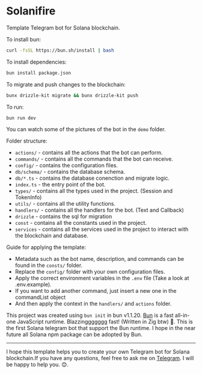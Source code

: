 # Solanifire
Template Telegram bot for Solana blockchain.

To install bun:
```bash
curl -fsSL https://bun.sh/install | bash
```


To install dependencies:

```bash
bun install package.json
```
To migrate and push changes to the blockchain:

```bash
bunx drizzle-kit migrate && bunx drizzle-kit push
```
To run:

```bash
bun run dev
```
You can watch some of the pictures of the bot in the `demo` folder.

Folder structure:
- `actions/` - contains all the actions that the bot can perform.
- `commands/` - contains all the commands that the bot can receive.
- `config/` - contains the configuration files.
- `db/schema/` - contains the database schema.
- `db/*.ts` - contains the database conenction and migrate logic.
- `index.ts` - the entry point of the bot.
- `types/` - contains all the types used in the project. (Session and TokenInfo)
- `utils/` - contains all the utility functions.
- `handlers/` - contains all the handlers for the bot. (Text and Callback)
- `drizzle` - contains the sql for migration 
- `const` - contains all the constants used in the project.
- `services` - contains all the services used in the project to interact with the blockchain and database.


Guide for applying the template:
- Metadata such as the bot name, description, and commands can be found in the `consts/` folder.
- Replace the `config/` folder with your own configuration files.
- Apply the correct environment variables in the `.env` file (Take a look at .env.example).
- If you want to add another command, just insert a new one in the commandList object    
- And then apply the context in the `handlers/` and `actions` folder.


This project was created using `bun init` in bun v1.1.20. [Bun](https://bun.sh) is a fast all-in-one JavaScript runtime. Blazzinggggggg fast! (Written in Zig btw) 🚀. This is the first Solana telegram bot that support the Bun runtime. I hope in the near future all Solana npm package can be adopted by Bun.

_________________________________________________________
I hope this template helps you to create your own Telegram bot for Solana blockchain.If you have any questions, feel free to ask me on [Telegram](https://telegram.me/LeXuanan). I will be happy to help you. 😊. 
